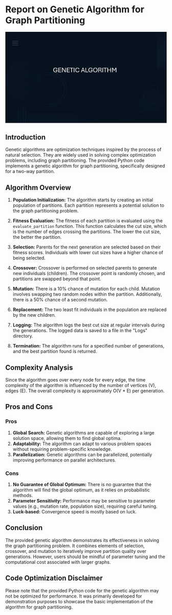 # Report on Genetic Algorithm for Graph Partitioning

![slides for the algorithm demonstration](slide.gif)

## Introduction
Genetic algorithms are optimization techniques inspired by the process of natural selection. They are widely used in solving complex optimization problems, including graph partitioning. The provided Python code implements a genetic algorithm for graph partitioning, specifically designed for a two-way partition.

## Algorithm Overview
1. **Population Initialization:** The algorithm starts by creating an initial population of partitions. Each partition represents a potential solution to the graph partitioning problem.
   
2. **Fitness Evaluation:** The fitness of each partition is evaluated using the `evaluate_partition` function. This function calculates the cut size, which is the number of edges crossing the partitions. The lower the cut size, the better the partition.
   
3. **Selection:** Parents for the next generation are selected based on their fitness scores. Individuals with lower cut sizes have a higher chance of being selected.
   
4. **Crossover:** Crossover is performed on selected parents to generate new individuals (children). The crossover point is randomly chosen, and partitions are swapped beyond that point.
   
5. **Mutation:** There is a 10% chance of mutation for each child. Mutation involves swapping two random nodes within the partition. Additionally, there is a 50% chance of a second mutation.
   
6. **Replacement:** The two least fit individuals in the population are replaced by the new children.
   
7. **Logging:** The algorithm logs the best cut size at regular intervals during the generations. The logged data is saved to a file in the "Logs" directory.
   
8. **Termination:** The algorithm runs for a specified number of generations, and the best partition found is returned.

## Complexity Analysis
Since the algorithm goes over every node for every edge, the time complexity of the algorithm is influenced by the number of vertices (V), edges (E). The overall complexity is approximately O(V * E) per generation.

## Pros and Cons
### Pros
1. **Global Search:** Genetic algorithms are capable of exploring a large solution space, allowing them to find global optima.
2. **Adaptability:** The algorithm can adapt to various problem spaces without requiring problem-specific knowledge.
3. **Parallelization:** Genetic algorithms can be parallelized, potentially improving performance on parallel architectures.

### Cons
1. **No Guarantee of Global Optimum:** There is no guarantee that the algorithm will find the global optimum, as it relies on probabilistic methods.
2. **Parameter Sensitivity:** Performance may be sensitive to parameter values (e.g., mutation rate, population size), requiring careful tuning.
3. **Luck-based:** Convergence speed is mostly based on luck.

## Conclusion
The provided genetic algorithm demonstrates its effectiveness in solving the graph partitioning problem. It combines elements of selection, crossover, and mutation to iteratively improve partition quality over generations. However, users should be mindful of parameter tuning and the computational cost associated with larger graphs.


## Code Optimization Disclaimer
Please note that the provided Python code for the genetic algorithm may not be optimized for performance. It was primarily developed for demonstration purposes to showcase the basic implementation of the algorithm for graph partitioning.
